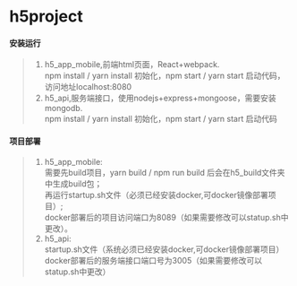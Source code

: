 
# h5project

#### 安装运行

>1. h5_app_mobile,前端html页面，React+webpack. <br/>
    npm install / yarn install 初始化，npm start / yarn start 启动代码，访问地址localhost:8080
>2. h5_api,服务端接口，使用nodejs+express+mongoose，需要安装mongodb.<br/>
    npm install / yarn install 初始化，npm start / yarn start 启动代码

#### 项目部署

>1. h5_app_mobile:<br/>
    需要先build项目，yarn build / npm run build 后会在h5_build文件夹中生成build包；<br/>
    再运行startup.sh文件（必须已经安装docker,可docker镜像部署项目）;<br/>
    docker部署后的项目访问端口为8089（如果需要修改可以statup.sh中更改）。
>2. h5_api:<br/>
    startup.sh文件（系统必须已经安装docker,可docker镜像部署项目）<br/>
    docker部署后的服务端接口端口号为3005（如果需要修改可以statup.sh中更改）
